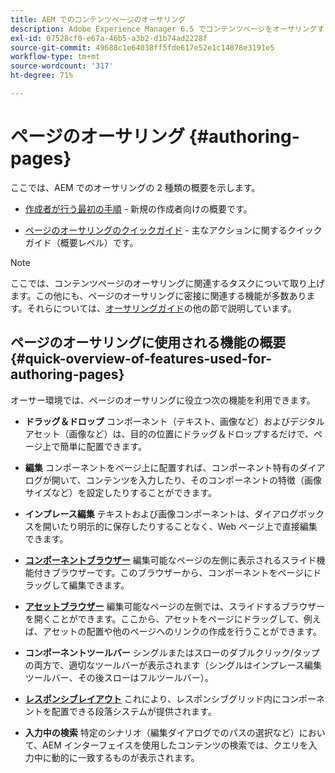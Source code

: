 ```yaml
---
title: AEM でのコンテンツページのオーサリング
description: Adobe Experience Manager 6.5 でコンテンツページをオーサリングする際に必要なタスク。
exl-id: 07528cf0-e67a-46b5-a3b2-d1b74ad2228f
source-git-commit: 49688c1e64038ff5fde617e52e1c14878e3191e5
workflow-type: tm+mt
source-wordcount: '317'
ht-degree: 71%

---
```


# ページのオーサリング {#authoring-pages}

ここでは、AEM でのオーサリングの 2 種類の概要を示します。

* [作成者が行う最初の手順](/help/sites-authoring/first-steps.md) - 新規の作成者向けの概要です。

* [ページのオーサリングのクイックガイド](/help/sites-authoring/qg-page-authoring.md) - 主なアクションに関するクイックガイド（概要レベル）です。

>[!NOTE]
>
>ここでは、コンテンツページのオーサリングに関連するタスクについて取り上げます。この他にも、ページのオーサリングに密接に関連する機能が多数あります。それらについては、[オーサリングガイド](/help/sites-authoring/home.md)の他の節で説明しています。

## ページのオーサリングに使用される機能の概要 {#quick-overview-of-features-used-for-authoring-pages}

オーサー環境では、ページのオーサリングに役立つ次の機能を利用できます。

* **ドラッグ＆ドロップ**
コンポーネント（テキスト、画像など）およびデジタルアセット（画像など）は、目的の位置にドラッグ＆ドロップするだけで、ページ上で簡単に配置できます。

* **編集**
コンポーネントをページ上に配置すれば、コンポーネント特有のダイアログが開いて、コンテンツを入力したり、そのコンポーネントの特徴（画像サイズなど）を設定したりすることができます。

* **インプレース編集**
テキストおよび画像コンポーネントは、ダイアログボックスを開いたり明示的に保存したりすることなく、Web ページ上で直接編集できます。

* **[コンポーネントブラウザー](/help/sites-authoring/author-environment-tools.md#componentsbrowsertouchoptimizedui)**
編集可能なページの左側に表示されるスライド機能付きブラウザーです。このブラウザーから、コンポーネントをページにドラッグして編集できます。

* **[アセットブラウザー](/help/sites-authoring/author-environment-tools.md#assetsbrowsertouchoptimizedui)**
編集可能なページの左側では、スライドするブラウザーを開くことができます。ここから、アセットをページにドラッグして、例えば、アセットの配置や他のページへのリンクの作成を行うことができます。

* **コンポーネントツールバー**
シングルまたはスローのダブルクリック/タップの両方で、適切なツールバーが表示されます（シングルはインプレース編集ツールバー、その後スローはフルツールバー）。

* **[レスポンシブレイアウト](/help/sites-authoring/responsive-layout.md)**
これにより、レスポンシブグリッド内にコンポーネントを配置できる段落システムが提供されます。

* **入力中の検索**
特定のシナリオ（編集ダイアログでのパスの選択など）において、AEM インターフェイスを使用したコンテンツの検索では、クエリを入力中に動的に一致するものが表示されます。
